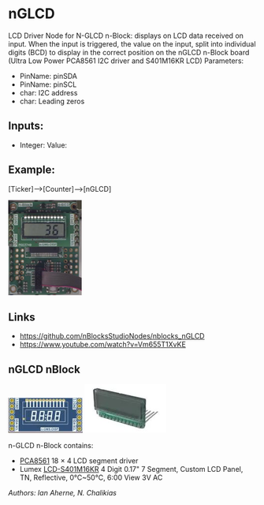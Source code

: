 # nGLCD 
LCD Driver Node for N-GLCD n-Block: displays on LCD data received on input.
When the input is triggered, the value on the input, split into individual digits (BCD) to display in the correct position on the nGLCD n-Block board (Ultra Low Power PCA8561 I2C driver and S401M16KR LCD)
Parameters:
 *  PinName: pinSDA
 *  PinName: pinSCL
 *  char: I2C address
 *  char: Leading zeros

## Inputs:
 *  Integer: Value:


## Example:
[Ticker]-->[Counter]-->[nGLCD]

![nGLCD nBlock](img/04.png)

## Links
 *  https://github.com/nBlocksStudioNodes/nblocks_nGLCD
 *  https://www.youtube.com/watch?v=Vm655T1XvKE
 

## nGLCD nBlock

![nGLCD nBlock](img/N-GLCD-01.JPG)  ![Lumex](img/lumex-LCD-S401M16KR.JPG)

n-GLCD n-Block contains:  
 *  [PCA8561](https://www.nxp.com/products/peripherals-and-logic/lcd-drivers/lcd-segment-drivers/automotive-18-x-4-lcd-segment-driver:PCA8561) 18 × 4 LCD segment driver  
 *  Lumex [LCD-S401M16KR](https://www.lumex.com/datasheet/LCD-S401M16KR) 4 Digit 0.17" 7 Segment, Custom LCD Panel, TN, Reflective, 0℃~50℃, 6:00 View 3V AC




*Authors: Ian Aherne, N. Chalikias* 
 






